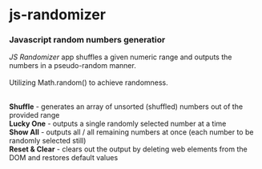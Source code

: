 # js-randomizer
### Javascript random numbers generatior</br>
_JS Randomizer_ app shuffles a given numeric range and outputs the numbers in a pseudo-random manner.</br></br>
Utilizing Math.random() to achieve randomness.</br></br>

**Shuffle** - generates an array of unsorted (shuffled) numbers out of the provided range</br>
**Lucky One** - outputs a single randomly selected number at a time</br>
**Show All** - outputs all / all remaining numbers at once (each number to be randomly selected still)</br>
**Reset & Clear** - clears out the output by deleting web elements from the DOM and restores default values
